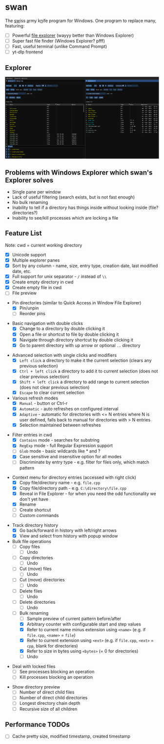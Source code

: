 # swan

The <u>sw</u>iss <u>a</u>rmy k<u>n</u>ife program for Windows. One program to replace many, featuring:

- [ ] Powerful [file explorer](#explorer) (wayyy better than Windows Explorer)
- [ ] Super fast file finder (Windows Explorer? pfff)
- [ ] Fast, useful terminal (unlike Command Prompt)
- [ ] yt-dlp frontend

## Explorer

<img src="resource/preview1.png" />

## Problems with Windows Explorer which swan's Explorer solves

- Single pane per window
- Lack of useful filtering (search exists, but is not fast enough)
- No bulk renaming
- Inability to tell if a directory has things inside without looking inside (file? directories?)
- Inability to see/kill processes which are locking a file

## Feature List

Note: cwd = current working directory

- [x] Unicode support
- [x] Multiple explorer panes
- [x] Sort by any column - name, size, entry type, creation date, last modified date, etc.
- [x] Full support for unix separator - `/` instead of `\\`
- [x] Create empty directory in cwd
- [x] Create empty file in cwd
- [ ] File preview

<!-- TODO: GIF demo -->
- Pin directories (similar to Quick Access in Window File Explorer)
  - [x] Pin/unpin
  - [ ] Reorder pins

<!-- TODO: GIF demo -->
- Basic navigation with double clicks
  - [x] Change to a directory by double clicking it
  - [x] Open a file or shortcut to file by double clicking it
  - [x] Navigate through directory shortcut by double clicking it
  - [x] Go to parent directory with up arrow or optional `..` directory

<!-- TODO: GIF demo -->
- Advanced selection with single clicks and modifiers
  - [x] `Left click` a directory to make it the current selection (clears any previous selection)
  - [x] `Ctrl + left click` a directory to add it to current selection (does not clear previous selection)
  - [x] `Shift + left click` a directory to add range to current selection (does not clear previous selection)
  - [x] `Escape` to clear current selection

- Various refresh modes
  - [x] `Manual` - button or Ctrl-r
  - [x] `Automatic` - auto refreshes on configured interval
  - [x] `Adaptive` - automatic for directories with <= N entries where N is user defined, falls back to manual for directories with > N entries
  - [x] Selection maintained between refreshes

<!-- TODO: GIF demo -->
- Filter entries in cwd
  - [x] `Contains` mode - searches for substring
  - [x] `RegExp` mode - full Regular Expression support
  - [ ] `Glob` mode - basic wildcards like * and ?
  - [x] Case sensitive and insensitive option for all modes
  - [ ] Discriminate by entry type - e.g. filter for files only, which match pattern

<!-- TODO: GIF demo -->
- Context menu for directory entries (accessed with right click)
  - [x] Copy file/directory name - e.g. `file.cpp`
  - [x] Copy file/directory path - e.g. `C:\directory\file.cpp`
  - [x] Reveal in File Explorer - for when you need the odd functionality we don't yet have
  - [x] Rename
  - [ ] Create shortcut
  - [ ] Custom commands

<!-- TODO: GIF demo -->
- Track directory history
  - [x] Go back/forward in history with left/right arrows
  - [x] View and select from history with popup window

- Bulk file operations
  - [ ] Copy files
    - [ ] Undo
  - [ ] Copy directories
    - [ ] Undo
  - [ ] Cut (move) files
    - [ ] Undo
  - [ ] Cut (move) directories
    - [ ] Undo
  - [ ] Delete files
    - [ ] Undo
  - [ ] Delete directories
    - [ ] Undo
  <!-- TODO: GIF demo -->
  - [ ] Bulk renaming
    - [ ] Sample preview of current pattern before/after
    - [x] Arbitrary counter with configurable start and step values
    - [x] Refer to current name minus extension using `<name>` (e.g. if `file.cpp`, `<name>` = `file`)
    - [x] Refer to current extension using `<ext>` (e.g. if `file.cpp`, `<ext>` = `cpp`, blank for directories)
    - [x] Refer to size in bytes using `<bytes>` (= 0 for directories)
    - [ ] Undo

<!-- TODO: GIF demo -->
- Deal with locked files
  - [ ] See processes blocking an operation
  - [ ] Kill processes blocking an operation

<!-- TODO: GIF demo -->
- Show directory preview
  - [ ] Number of direct child files
  - [ ] Number of direct child directories
  - [ ] Longest directory chain depth
  - [ ] Recursive size of all children

## Performance TODOs

- [ ] Cache pretty size, modified timestamp, created timestamp
